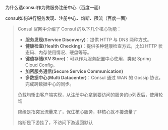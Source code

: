 为什么选consul作为微服务注册中心（百度一面）

consul如何进行服务发现、注册中心、熔断、限流（百度一面）

> Consul 官网中介绍了 Consul 的以下几个核心功能：
>
> - **服务发现(Service Discovery)**：提供 HTTP 与 DNS 两种方式。
> - **健康检查(Health Checking)**：提供多种健康检查方式，比如 HTTP 状态码、内存使用情况、硬盘等等。
> - **键值存储(KV Store)**：可以作为服务配置中心使用，类似 Spring Cloud Config。
> - **加密服务通信(Secure Service Communication)**
> - **多数据中心(Multi Datacenter)**：Consul 通过 WAN 的 Gossip 协议，完成跨数据中心的同步。
>
> 负载均衡由客户端实现，从注册中心拿到要访问的服务的ip列表后，使用轮询
>
> 降级是指突发流量来了，保住核心服务，非核心就不接流量了
>
> 熔断是下游挂了，不访问下游返回默认